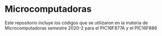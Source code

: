 # Microcomputadoras
Este repositorio incluye los códigos que se utilizaron en la materia de Microcomputadoras semestre 2020-2 para el PIC16F877A y el PIC16F886
